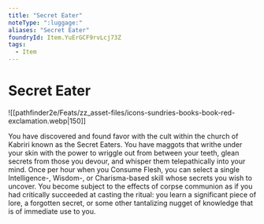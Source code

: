 ```yaml
---
title: "Secret Eater"
noteType: ":luggage:"
aliases: "Secret Eater"
foundryId: Item.YuErGCF9rvLcj73Z
tags:
  - Item
---
```


# Secret Eater
![[pathfinder2e/Feats/zz_asset-files/icons-sundries-books-book-red-exclamation.webp|150]]

You have discovered and found favor with the cult within the church of Kabriri known as the Secret Eaters. You have maggots that writhe under your skin with the power to wriggle out from between your teeth, glean secrets from those you devour, and whisper them telepathically into your mind. Once per hour when you Consume Flesh, you can select a single Intelligence-, Wisdom-, or Charisma-based skill whose secrets you wish to uncover. You become subject to the effects of corpse communion as if you had critically succeeded at casting the ritual: you learn a significant piece of lore, a forgotten secret, or some other tantalizing nugget of knowledge that is of immediate use to you.
